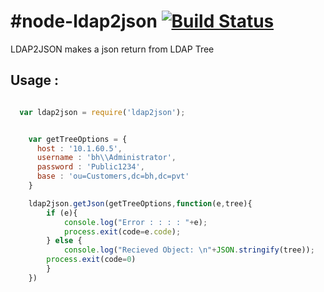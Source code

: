 #node-ldap2json [![Build Status](https://secure.travis-ci.org/usishi/node-ldap2json.png)](http://travis-ci.org/usishi/node-ldap2json)
==============

LDAP2JSON makes a json return from LDAP Tree

## Usage : 

``` js

  var ldap2json = require('ldap2json');


	var getTreeOptions = {
	  host : '10.1.60.5',
	  username : 'bh\\Administrator',
	  password : 'Public1234',
	  base : 'ou=Customers,dc=bh,dc=pvt' 
	}

	ldap2json.getJson(getTreeOptions,function(e,tree){
		if (e){
			console.log("Error : : : : "+e);
			process.exit(code=e.code);	
		} else {
			console.log("Recieved Object: \n"+JSON.stringify(tree));
	  	process.exit(code=0)	
		}
	})

```